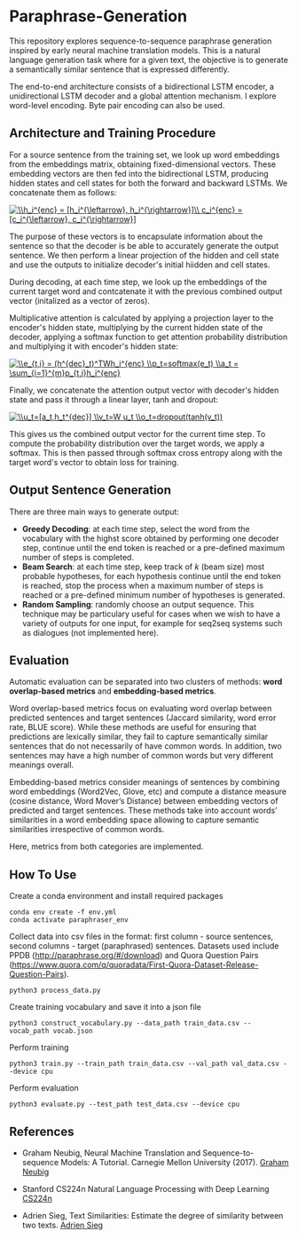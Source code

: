 # Paraphrase-Generation

This repository explores sequence-to-sequence paraphrase generation inspired by early neural machine translation models. This is a natural language generation task where for a given text, the objective is to generate a semantically similar sentence that is expressed differently. 

The end-to-end architecture consists of a bidirectional LSTM encoder, a unidirectional LSTM decoder and a global attention mechanism. I explore word-level encoding. Byte pair encoding can also be used. 

## Architecture and Training Procedure

For a source sentence from the training set, we look up word embeddings from the embeddings matrix, obtaining fixed-dimensional vectors. These embedding vectors are then fed into the bidirectional LSTM, producing hidden states and cell states for both the forward and backward LSTMs. We concatenate them as follows:

<a href="https://www.codecogs.com/eqnedit.php?latex=\\h_i^{enc}&space;=&space;[h_i^{\leftarrow},&space;h_i^{\rightarrow}]\\&space;c_i^{enc}&space;=&space;[c_i^{\leftarrow},&space;c_i^{\rightarrow}]" target="_blank"><img src="https://latex.codecogs.com/gif.latex?\\h_i^{enc}&space;=&space;[h_i^{\leftarrow},&space;h_i^{\rightarrow}]\\&space;c_i^{enc}&space;=&space;[c_i^{\leftarrow},&space;c_i^{\rightarrow}]" title="\\h_i^{enc} = [h_i^{\leftarrow}, h_i^{\rightarrow}]\\ c_i^{enc} = [c_i^{\leftarrow}, c_i^{\rightarrow}]" /></a>  

The purpose of these vectors is to encapsulate information about the sentence so that the decoder is be able to accurately generate the output sentence. We then perform a linear projection of the hidden and cell state and use the outputs to initialize decoder's initial hiidden and cell states.

During decoding, at each time step, we look up the embeddings of the current target word and contcatenate it with the previous combined output vector (initalized as a vector of zeros).

Multiplicative attention is calculated by applying a projection layer to the encoder's hidden state, multiplying by the current hidden state of the decoder, applying a softmax function to get attention probability distribution and multiplying it with encoder's hidden state: 

<a href="https://www.codecogs.com/eqnedit.php?latex=\\e_{t,i}&space;=&space;(h^{dec}_t)^TWh_i^{enc}&space;\\p_t=softmax(e_t)&space;\\a_t&space;=&space;\sum_{i=1}^{m}p_{t,i}h_i^{enc}" target="_blank"><img src="https://latex.codecogs.com/gif.latex?\\e_{t,i}&space;=&space;(h^{dec}_t)^TWh_i^{enc}&space;\\p_t=softmax(e_t)&space;\\a_t&space;=&space;\sum_{i=1}^{m}p_{t,i}h_i^{enc}" title="\\e_{t,i} = (h^{dec}_t)^TWh_i^{enc} \\p_t=softmax(e_t) \\a_t = \sum_{i=1}^{m}p_{t,i}h_i^{enc}" /></a>


Finally, we concatenate the attention output vector with decoder's hidden state and pass it through a linear layer, tanh and dropout:

<a href="https://www.codecogs.com/eqnedit.php?latex=\\u_t=[a_t,h_t^{dec}]&space;\\v_t=W&space;u_t&space;\\o_t=dropout(tanh(v_t))" target="_blank"><img src="https://latex.codecogs.com/gif.latex?\\u_t=[a_t,h_t^{dec}]&space;\\v_t=W&space;u_t&space;\\o_t=dropout(tanh(v_t))" title="\\u_t=[a_t,h_t^{dec}] \\v_t=W u_t \\o_t=dropout(tanh(v_t))" /></a>

This gives us the combined output vector for the current time step. To compute the probability distribution over the target words, we apply a softmax. This is then passed through softmax cross entropy along with the target word's vector to obtain loss for training. 

## Output Sentence Generation

There are three main ways to generate output:  
- **Greedy Decoding**: at each time step, select the word from the vocabulary with the highst score obtained by performing one decoder step, continue until the end token is reached or a pre-defined maximum number of steps is completed.  
- **Beam Search**: at each time step, keep track of *k* (beam size) most probable hypotheses, for each hypothesis continue until the end token is reached, stop the process when a maximum number of steps is reached or a pre-defined minimum number of hypotheses is generated.  
- **Random Sampling**: randomly choose an output sequence. This technique may be particulary useful for cases when we wish to have a variety of outputs for one input, for example for seq2seq systems such as dialogues (not implemented here).

## Evaluation
 
Automatic evaluation can be separated into two clusters of methods: **word overlap-based metrics** and **embedding-based metrics**. 

Word overlap-based metrics focus on evaluating word overlap between predicted sentences and target sentences (Jaccard similarity, word error rate, BLUE score). While these methods are useful for ensuring that predictions are lexically similar, they fail to capture semantically similar sentences that do not necessarily of have common words. In addition, two sentences may have a high number of common words but very different meanings overall.   

Embedding-based metrics consider meanings of sentences by combining word embeddings (Word2Vec, Glove, etc) and compute a distance measure (cosine distance, Word Mover’s Distance) between embedding vectors of predicted and target sentences. These methods take into account words’ similarities in a word embedding space allowing to capture semantic similarities irrespective of common words. 

Here, metrics from both categories are implemented. 

## How To Use

Create a conda environment and install required packages
```
conda env create -f env.yml
conda activate paraphraser_env
```

Collect data into csv files in the format: first column - source sentences, second columns - target (paraphrased) sentences.
Datasets used include PPDB (http://paraphrase.org/#/download) and Quora Question Pairs (https://www.quora.com/q/quoradata/First-Quora-Dataset-Release-Question-Pairs).

```
python3 process_data.py
``` 

Create training vocabulary and save it into a json file
```
python3 construct_vocabulary.py --data_path train_data.csv --vocab_path vocab.json
```

Perform training
```
python3 train.py --train_path train_data.csv --val_path val_data.csv --device cpu
```

Perform evaluation 
```
python3 evaluate.py --test_path test_data.csv --device cpu
```

## References

- Graham Neubig, Neural Machine Translation and Sequence-to-sequence Models: A Tutorial. Carnegie Mellon University (2017). [Graham Neubig](https://arxiv.org/pdf/1703.01619.pdf)

- Stanford CS224n Natural Language Processing with Deep Learning [CS224n](http://web.stanford.edu/class/cs224n/)

- Adrien Sieg, Text Similarities: Estimate the degree of similarity between two texts. [Adrien Sieg](https://medium.com/@adriensieg/text-similarities-da019229c894)
